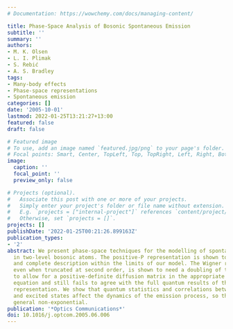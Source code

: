 ```yaml
---
# Documentation: https://wowchemy.com/docs/managing-content/

title: Phase-Space Analysis of Bosonic Spontaneous Emission
subtitle: ''
summary: ''
authors:
- M. K. Olsen
- L. I. Plimak
- S. Rebić
- A. S. Bradley
tags:
- Many-body effects
- Phase-space representations
- Spontaneous emission
categories: []
date: '2005-10-01'
lastmod: 2022-01-25T13:21:27+13:00
featured: false
draft: false

# Featured image
# To use, add an image named `featured.jpg/png` to your page's folder.
# Focal points: Smart, Center, TopLeft, Top, TopRight, Left, Right, BottomLeft, Bottom, BottomRight.
image:
  caption: ''
  focal_point: ''
  preview_only: false

# Projects (optional).
#   Associate this post with one or more of your projects.
#   Simply enter your project's folder or file name without extension.
#   E.g. `projects = ["internal-project"]` references `content/project/deep-learning/index.md`.
#   Otherwise, set `projects = []`.
projects: []
publishDate: '2022-01-25T00:21:26.899163Z'
publication_types:
- '2'
abstract: We present phase-space techniques for the modelling of spontaneous emission
  in two-level bosonic atoms. The positive-P representation is shown to give a full
  and complete description within the limits of our model. The Wigner representation,
  even when truncated at second order, is shown to need a doubling of the phase-space
  to allow for a positive-definite diffusion matrix in the appropriate Fokker–Planck
  equation and still fails to agree with the full quantum results of the positive-P
  representation. We show that quantum statistics and correlations between the ground
  and excited states affect the dynamics of the emission process, so that it is in
  general non-exponential.
publication: '*Optics Communications*'
doi: 10.1016/j.optcom.2005.06.006
---
```

